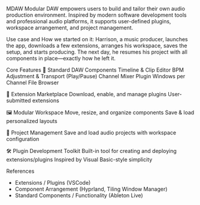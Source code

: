  MDAW
 Modular DAW empowers users to build and tailor their own audio production environment. Inspired by modern software development tools and professional audio platforms, 
 it supports user-defined plugins, workspace arrangement, and project management.

Use case and How we started on it:
Harrison, a music producer, launches the app, downloads a few extensions, arranges his workspace, saves the setup, and starts producing. 
The next day, he resumes his project with all components in place—exactly how he left it.

Core Features 
  🎼 Standard DAW Components
      Timeline & Clip Editor
      BPM Adjustment & Transport (Play/Pause)
      Channel Mixer
      Plugin Windows per Channel
      File Browser
      
 🧩 Extension Marketplace
    Download, enable, and manage plugins
    User-submitted extensions

 🖼️ Modular Workspace
    Move, resize, and organize components
    Save & load personalized layouts
    
 💾 Project Management
    Save and load audio projects with workspace configuration

 🛠️ Plugin Development Toolkit
    Built-in tool for creating and deploying extensions/plugins
    Inspired by Visual Basic-style simplicity

 References
 - Extensions / Plugins (VSCode)
 - Component Arrangement (Hyprland, Tiling Window Manager)
 - Standard Components / Functionality (Ableton Live)

   


